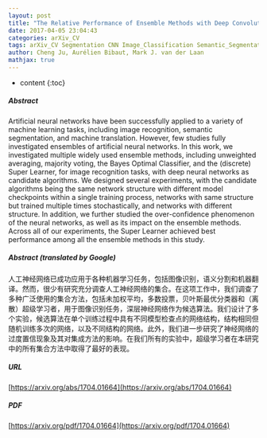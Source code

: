 ```yaml
---
layout: post
title: "The Relative Performance of Ensemble Methods with Deep Convolutional Neural Networks for Image Classification"
date: 2017-04-05 23:04:43
categories: arXiv_CV
tags: arXiv_CV Segmentation CNN Image_Classification Semantic_Segmentation Classification Recognition
author: Cheng Ju, Aurélien Bibaut, Mark J. van der Laan
mathjax: true
---
```


* content
{:toc}

##### Abstract
Artificial neural networks have been successfully applied to a variety of machine learning tasks, including image recognition, semantic segmentation, and machine translation. However, few studies fully investigated ensembles of artificial neural networks. In this work, we investigated multiple widely used ensemble methods, including unweighted averaging, majority voting, the Bayes Optimal Classifier, and the (discrete) Super Learner, for image recognition tasks, with deep neural networks as candidate algorithms. We designed several experiments, with the candidate algorithms being the same network structure with different model checkpoints within a single training process, networks with same structure but trained multiple times stochastically, and networks with different structure. In addition, we further studied the over-confidence phenomenon of the neural networks, as well as its impact on the ensemble methods. Across all of our experiments, the Super Learner achieved best performance among all the ensemble methods in this study.

##### Abstract (translated by Google)
人工神经网络已成功应用于各种机器学习任务，包括图像识别，语义分割和机器翻译。然而，很少有研究充分调查人工神经网络的集合。在这项工作中，我们调查了多种广泛使用的集合方法，包括未加权平均，多数投票，贝叶斯最优分类器和（离散）超级学习者，用于图像识别任务，深层神经网络作为候选算法。我们设计了多个实验，候选算法在单个训练过程中具有不同模型检查点的网络结构，结构相同但随机训练多次的网络，以及不同结构的网络。此外，我们进一步研究了神经网络的过度置信现象及其对集成方法的影响。在我们所有的实验中，超级学习者在本研究中的所有集合方法中取得了最好的表现。

##### URL
[https://arxiv.org/abs/1704.01664](https://arxiv.org/abs/1704.01664)

##### PDF
[https://arxiv.org/pdf/1704.01664](https://arxiv.org/pdf/1704.01664)

